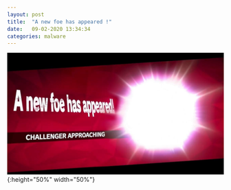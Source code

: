 ```yaml
---
layout: post
title:  "A new foe has appeared !"
date:   09-02-2020 13:34:34
categories: malware
---
```

![new-foe](/images/new-foe.jpg){:height="50%" width="50%"}
